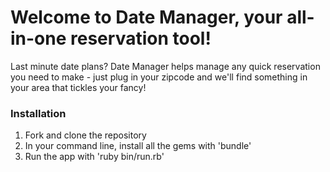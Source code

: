 # Welcome to Date Manager, your all-in-one reservation tool!

Last minute date plans? Date Manager helps manage any quick reservation you need to make - just plug in your zipcode and we'll find something in your area that tickles your fancy! 

### Installation 
1. Fork and clone the repository  
2. In your command line, install all the gems with 'bundle' 
3. Run the app with 'ruby bin/run.rb' 